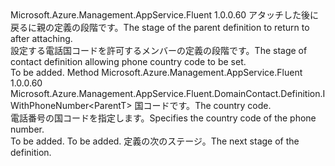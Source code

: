<Type Name="IWithPhoneCountryCode&lt;ParentT&gt;" FullName="Microsoft.Azure.Management.AppService.Fluent.DomainContact.Definition.IWithPhoneCountryCode&lt;ParentT&gt;">
  <TypeSignature Language="C#" Value="public interface IWithPhoneCountryCode&lt;ParentT&gt;" />
  <TypeSignature Language="ILAsm" Value=".class public interface auto ansi abstract IWithPhoneCountryCode`1&lt;ParentT&gt;" />
  <TypeSignature Language="DocId" Value="T:Microsoft.Azure.Management.AppService.Fluent.DomainContact.Definition.IWithPhoneCountryCode`1" />
  <TypeSignature Language="VB.NET" Value="Public Interface IWithPhoneCountryCode(Of ParentT)" />
  <TypeSignature Language="F#" Value="type IWithPhoneCountryCode&lt;'ParentT&gt; = interface" />
  <AssemblyInfo>
    <AssemblyName>Microsoft.Azure.Management.AppService.Fluent</AssemblyName>
    <AssemblyVersion>1.0.0.60</AssemblyVersion>
  </AssemblyInfo>
  <TypeParameters>
    <TypeParameter Name="ParentT" />
  </TypeParameters>
  <Interfaces />
  <Docs>
    <typeparam name="ParentT"><span data-ttu-id="a2f7e-101">アタッチした後に戻るに親の定義の段階です。</span><span class="sxs-lookup"><span data-stu-id="a2f7e-101">The stage of the parent definition to return to after attaching.</span></span></typeparam>
    <summary>
            <span data-ttu-id="a2f7e-102">設定する電話国コードを許可するメンバーの定義の段階です。</span><span class="sxs-lookup"><span data-stu-id="a2f7e-102">The stage of contact definition allowing phone country code to be set.</span></span>
            </summary>
    <remarks>To be added.</remarks>
  </Docs>
  <Members>
    <Member MemberName="WithPhoneCountryCode">
      <MemberSignature Language="C#" Value="public Microsoft.Azure.Management.AppService.Fluent.DomainContact.Definition.IWithPhoneNumber&lt;ParentT&gt; WithPhoneCountryCode (Microsoft.Azure.Management.ResourceManager.Fluent.Core.CountryPhoneCode code);" />
      <MemberSignature Language="ILAsm" Value=".method public hidebysig newslot virtual instance class Microsoft.Azure.Management.AppService.Fluent.DomainContact.Definition.IWithPhoneNumber`1&lt;!ParentT&gt; WithPhoneCountryCode(class Microsoft.Azure.Management.ResourceManager.Fluent.Core.CountryPhoneCode code) cil managed" />
      <MemberSignature Language="DocId" Value="M:Microsoft.Azure.Management.AppService.Fluent.DomainContact.Definition.IWithPhoneCountryCode`1.WithPhoneCountryCode(Microsoft.Azure.Management.ResourceManager.Fluent.Core.CountryPhoneCode)" />
      <MemberSignature Language="VB.NET" Value="Public Function WithPhoneCountryCode (code As CountryPhoneCode) As IWithPhoneNumber(Of ParentT)" />
      <MemberSignature Language="F#" Value="abstract member WithPhoneCountryCode : Microsoft.Azure.Management.ResourceManager.Fluent.Core.CountryPhoneCode -&gt; Microsoft.Azure.Management.AppService.Fluent.DomainContact.Definition.IWithPhoneNumber&lt;'ParentT&gt;" Usage="iWithPhoneCountryCode.WithPhoneCountryCode code" />
      <MemberType>Method</MemberType>
      <AssemblyInfo>
        <AssemblyName>Microsoft.Azure.Management.AppService.Fluent</AssemblyName>
        <AssemblyVersion>1.0.0.60</AssemblyVersion>
      </AssemblyInfo>
      <ReturnValue>
        <ReturnType>Microsoft.Azure.Management.AppService.Fluent.DomainContact.Definition.IWithPhoneNumber&lt;ParentT&gt;</ReturnType>
      </ReturnValue>
      <Parameters>
        <Parameter Name="code" Type="Microsoft.Azure.Management.ResourceManager.Fluent.Core.CountryPhoneCode" />
      </Parameters>
      <Docs>
        <param name="code"><span data-ttu-id="a2f7e-103">国コードです。</span><span class="sxs-lookup"><span data-stu-id="a2f7e-103">The country code.</span></span></param>
        <summary>
            <span data-ttu-id="a2f7e-104">電話番号の国コードを指定します。</span><span class="sxs-lookup"><span data-stu-id="a2f7e-104">Specifies the country code of the phone number.</span></span>
            </summary>
        <returns>To be added.</returns>
        <remarks>To be added.</remarks>
        <return><span data-ttu-id="a2f7e-105">定義の次のステージ。</span><span class="sxs-lookup"><span data-stu-id="a2f7e-105">The next stage of the definition.</span></span></return>
      </Docs>
    </Member>
  </Members>
</Type>